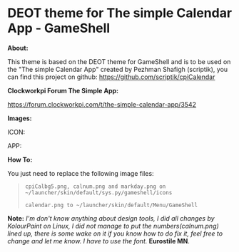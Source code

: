 # DEOT theme for The simple Calendar App - GameShell                                                    

**About:** 

This theme is based on the DEOT theme for GameShell and is to be used on the "The simple Calendar App" created by Pezhman Shafigh (scriptik), you can find this project on github:  https://github.com/scriptik/cpiCalendar  

**Clockworkpi Forum The Simple App:**

https://forum.clockworkpi.com/t/the-simple-calendar-app/3542

**Images:**

ICON:


APP:


**How To:**

You just need to replace the following image files:

>     cpiCalbg5.png, calnum.png and markday.png on ~/launcher/skin/default/sys.py/gameshell/icons
> 
>     calendar.png to ~/launcher/skin/default/Menu/GameShell


**Note:** 
*I'm don't know anything about design tools, I did all changes by KolourPaint on Linux, I did not manage to put the numbers(calnum.png) lined up, there is some wake on it if you know how to do fix it, feel free to change and let me know. I have to use the font.* **Eurostile MN**.
